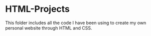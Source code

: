 # HTML-Projects
This folder includes all the code I have been using to create my own personal website through HTML and CSS.
